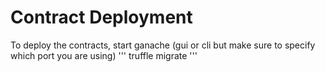 # Contract Deployment
To deploy the contracts, start ganache (gui or cli but make sure to specify which port you are using)
'''
truffle migrate
'''
